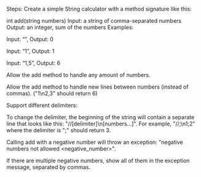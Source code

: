 Steps: Create a simple String calculator with a method signature like this:

int add(string numbers) Input: a string of comma-separated numbers Output: an integer, sum of the numbers Examples:

Input: “”, Output: 0

Input: “1”, Output: 1

Input: “1,5”, Output: 6

Allow the add method to handle any amount of numbers.

Allow the add method to handle new lines between numbers (instead of commas). ("1\n2,3" should return 6)

Support different delimiters:

To change the delimiter, the beginning of the string will contain a separate line that looks like this: "//[delimiter]\n[numbers…]". For example, "//;\n1;2" where the delimiter is ";" should return 3.

Calling add with a negative number will throw an exception: "negative numbers not allowed <negative_number>".

If there are multiple negative numbers, show all of them in the exception message, separated by commas.